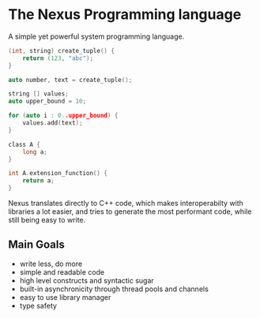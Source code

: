 # The Nexus Programming language

A simple yet powerful system programming language.

```c
(int, string) create_tuple() {
    return (123, "abc");
}

auto number, text = create_tuple();

string [] values;
auto upper_bound = 10;

for (auto i : 0..upper_bound) {
    values.add(text);
}

class A {
    long a;
}

int A.extension_function() {
    return a;
}
```

Nexus translates directly to C++ code, which makes interoperabilty with libraries a lot easier, and tries to generate the most performant code, while still being easy to write.

## Main Goals

- write less, do more
- simple and readable code
- high level constructs and syntactic sugar
- built-in asynchronicity through thread pools and channels
- easy to use library manager
- type safety
